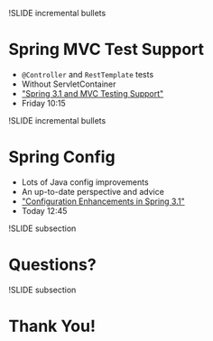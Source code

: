
!SLIDE incremental bullets
# Spring MVC Test Support

* `@Controller` and `RestTemplate` tests
* Without ServletContainer
* <a href="http://www.springone2gx.com/conference/chicago/2011/10/session?id=24020">"Spring 3.1 and MVC Testing Support"</a>
* Friday 10:15

!SLIDE incremental bullets
# Spring Config

* Lots of Java config improvements
* An up-to-date perspective and advice
* <a href="http://www.springone2gx.com/conference/chicago/2011/10/session?id=24006">"Configuration Enhancements in Spring 3.1"</a>
* Today 12:45

!SLIDE subsection
# Questions?

!SLIDE subsection
# Thank You!

